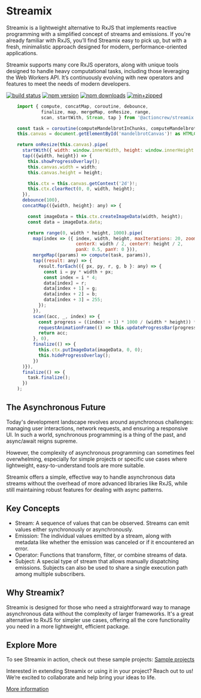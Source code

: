 # Streamix

Streamix is a lightweight alternative to RxJS that implements reactive programming with a simplified concept of streams and emissions. If you're already familiar with RxJS, you’ll find Streamix easy to pick up, but with a fresh, minimalistic approach designed for modern, performance-oriented applications.

Streamix supports many core RxJS operators, along with unique tools designed to handle heavy computational tasks, including those leveraging the Web Workers API. It’s continuously evolving with new operators and features to meet the needs of modern developers.

  [![build status](https://github.com/actioncrew/streamix/workflows/build/badge.svg)](https://github.com/actioncrew/streamix/workflows/build/badge.svg)
  [![npm version](https://img.shields.io/npm/v/@actioncrew%2Fstreamix.svg?style=flat-square)](https://www.npmjs.com/package/@actioncrew%2Fstreamix)
  [![npm downloads](https://img.shields.io/npm/dm/@actioncrew%2Fstreamix.svg?style=flat-square)](https://www.npmjs.com/package/@actioncrew%2Fstreamix)
  [![min+zipped](https://img.shields.io/bundlephobia/minzip/%40actioncrew%2Fstreamix)](https://img.shields.io/bundlephobia/minzip/%40actioncrew%2Fstreamix)

```javascript
    import { compute, concatMap, coroutine, debounce,
             finalize, map, mergeMap, onResize, range,
             scan, startWith, Stream, tap } from '@actioncrew/streamix';

    const task = coroutine(computeMandelbrotInChunks, computeMandelbrot, computeColor);
    this.canvas = document.getElementById('mandelbrotCanvas')! as HTMLCanvasElement;

    return onResize(this.canvas).pipe(
      startWith({ width: window.innerWidth, height: window.innerHeight }),
      tap(({width, height}) => {
        this.showProgressOverlay();
        this.canvas.width = width;
        this.canvas.height = height;

        this.ctx = this.canvas.getContext('2d')!;
        this.ctx.clearRect(0, 0, width, height);
      }),
      debounce(100),
      concatMap(({width, height}: any) => {

        const imageData = this.ctx.createImageData(width, height);
        const data = imageData.data;

        return range(0, width * height, 1000).pipe(
          map(index => ({ index, width, height, maxIterations: 20, zoom: 200,
                          centerX: width / 2, centerY: height / 2,
                          panX: 0.5, panY: 0 })),
          mergeMap((params) => compute(task, params)),
          tap((result: any) => {
            result.forEach(({ px, py, r, g, b }: any) => {
              const i = py * width + px;
              const index = i * 4;
              data[index] = r;
              data[index + 1] = g;
              data[index + 2] = b;
              data[index + 3] = 255;
            });
          }),
          scan((acc, _, index) => {
            const progress = ((index! + 1) * 1000 / (width * height)) * 100;
            requestAnimationFrame(() => this.updateProgressBar(progress));
            return acc;
          }, 0),
          finalize(() => {
            this.ctx.putImageData(imageData, 0, 0);
            this.hideProgressOverlay();
          })
      )}),
      finalize(() => {
        task.finalize();
      })
    );
```

## The Asynchronous Future
Today's development landscape revolves around asynchronous challenges: managing user interactions, network requests, and ensuring a responsive UI. In such a world, synchronous programming is a thing of the past, and async/await reigns supreme.

However, the complexity of asynchronous programming can sometimes feel overwhelming, especially for simple projects or specific use cases where lightweight, easy-to-understand tools are more suitable.

Streamix offers a simple, effective way to handle asynchronous data streams without the overhead of more advanced libraries like RxJS, while still maintaining robust features for dealing with async patterns.

## Key Concepts
- Stream: A sequence of values that can be observed. Streams can emit values either synchronously or asynchronously.
- Emission: The individual values emitted by a stream, along with metadata like whether the emission was canceled or if it encountered an error.
- Operator: Functions that transform, filter, or combine streams of data.
- Subject: A special type of stream that allows manually dispatching emissions. Subjects can also be used to share a single execution path among multiple subscribers.

## Why Streamix?
Streamix is designed for those who need a straightforward way to manage asynchronous data without the complexity of larger frameworks. It's a great alternative to RxJS for simpler use cases, offering all the core functionality you need in a more lightweight, efficient package.

## Explore More
To see Streamix in action, check out these sample projects:
[Sample projects](https://github.com/actioncrew/streamix/)

Interested in extending Streamix or using it in your project? Reach out to us! We’re excited to collaborate and help bring your ideas to life.

[More information](https://medium.com/p/00d5467f0c01)

